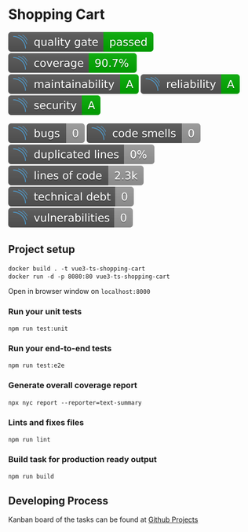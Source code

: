 # Shopping Cart

![Quality Gate](/public/sonarqube/quality-gate.svg "quality-gate") 
![Coverage](/public/sonarqube/coverage.svg "coverage") 
![Maintainability](/public/sonarqube/maintainability.svg "maintainability") 
![Reliability](/public/sonarqube/reliability.svg "reliability") 
![Security](/public/sonarqube/security.svg "security") 

![Bugs](/public/sonarqube/bugs.svg "bugs") 
![Code Smells](/public/sonarqube/code-smells.svg "code-smells") 
![Duplicated Lines](/public/sonarqube/duplicated.svg "duplicated") 
![Lines](/public/sonarqube/lines.svg "lines") 
![Technical Debt](/public/sonarqube/tech-debt.svg "tech-debt") 
![Vulnerabilities](/public/sonarqube/vulnerabilities.svg "vulnerabilities") 
## Project setup
```
docker build . -t vue3-ts-shopping-cart
docker run -d -p 8080:80 vue3-ts-shopping-cart
```
Open in browser window on `localhost:8000`

### Run your unit tests
```
npm run test:unit
```

### Run your end-to-end tests
```
npm run test:e2e
```

### Generate overall coverage report
```
npx nyc report --reporter=text-summary
```

### Lints and fixes files
```
npm run lint
```

### Build task for production ready output
```
npm run build
```

## Developing Process

Kanban board of the tasks can be found at [Github Projects](https://github.com/zoztorun/vue3-ts-shopping-cart/projects/1)